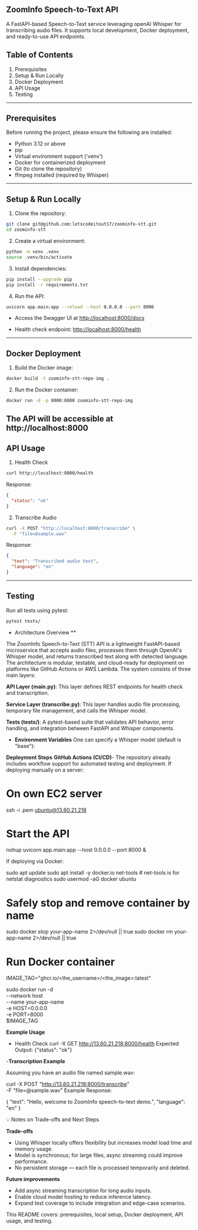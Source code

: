 ## ZoomInfo Speech-to-Text API

A FastAPI-based Speech-to-Text service leveraging openAI Whisper for transcribing audio files. It supports local development, Docker deployment, and ready-to-use API endpoints.

## Table of Contents

1. Prerequisites
2. Setup & Run Locally
3. Docker Deployment
4. API Usage
5. Testing 
---

## Prerequisites

Before running the project, please ensure the following are installed:

* Python 3.12 or above
* pip
* Virtual environment support ('venv')
* Docker for containerized deployment
* Git (to clone the repository)
* ffmpeg installed (required by Whisper)

---

## Setup & Run Locally

1. Clone the repository:

```bash
git clone git@github.com:letscodeitout17/zoominfo-stt.git
cd zoominfo-stt
```
2. Create a virtual environment:

```bash
python -m venv .venv
source .venv/bin/activate 
```

3. Install dependencies:

```bash
pip install --upgrade pip
pip install -r requirements.txt
```

4. Run the API:

```bash
uvicorn app.main:app --reload --host 0.0.0.0 --port 8000
```
- Access the Swagger UI at [http://localhost:8000/docs](http://13.60.21.218:8000/docs)

- Health check endpoint: [http://localhost:8000/health](http://13.60.21.218:8000/health)
---

## Docker Deployment

1. Build the Docker image:

```bash
docker build -t zoominfo-stt-repo-img .
```

2. Run the Docker container:

```bash
docker run -d -p 8000:8000 zoominfo-stt-repo-img
```
The API will be accessible at http://localhost:8000
---

## API Usage

1. Health Check

```bash
curl http://localhost:8000/health
```

Response:

```json
{
  "status": "ok"
}
```

2. Transcribe Audio

```bash
curl -X POST "http://localhost:8000/transcribe" \
  -F "file=@sample.wav"
```

Response:

```json
{
  "text": "Transcribed audio text",
  "language": "en"
}
```
---

## Testing

Run all tests using pytest:

```bash
pytest tests/
```

* Architecture Overview **

The ZoomInfo Speech-to-Text (STT) API is a lightweight FastAPI-based microservice that accepts audio files, processes them through OpenAI's Whisper model, and returns transcribed text along with detected language. The architecture is modular, testable, and cloud-ready for deployment on platforms like GitHub Actions or AWS Lambda. The system consists of three main layers:

**API Layer (main.py)**: This layer defines REST endpoints for health check and transcription.

**Service Layer (transcribe.py)**: This layer handles audio file processing, temporary file management, and calls the Whisper model.

**Tests (tests/)**: A pytest-based suite that validates API behavior, error handling, and integration between FastAPI and Whisper components.

- **Environment Variables**
 One can specify a Whisper model (default is "base"):

**Deployment Steps**
**GitHub Actions (CI/CD)**-
The repository already includes workflow support for automated testing and deployment.
If deploying manually on a server:

# On own EC2 server
ssh -i <path to the key>.pem ubuntu@13.60.21.218 

# Start the API
nohup uvicorn app.main:app --host 0.0.0.0 --port 8000 &

If deploying via Docker:

sudo apt update
sudo apt install -y docker.io net-tools # net-tools is for netstat diagnostics
sudo usermod -aG docker ubuntu        

# Safely stop and remove container by name
sudo docker stop your-app-name 2>/dev/null || true
sudo docker rm your-app-name 2>/dev/null || true

# Run Docker container
IMAGE_TAG="ghcr.io/<the_username>/<the_image>:latest"

sudo docker run -d \
    --network host \
    --name your-app-name \
    -e HOST=0.0.0.0 \
    -e PORT=8000 \
    $IMAGE_TAG

**Example Usage**
- Health Check
curl -X GET http://13.60.21.218:8000/health
Expected Output:
{"status": "ok"}

-**Transcription Example**

Assuming you have an audio file named sample.wav:

curl -X POST "http://13.60.21.218:8000/transcribe" \
  -F "file=@sample.wav"
Example Response:

{
  "text": "Hello, welcome to ZoomInfo speech-to-text demo.",
  "language": "en"
}

💡 Notes on Trade-offs and Next Steps

**Trade-offs**

- Using Whisper locally offers flexibility but increases model load time and memory usage.
- Model is synchronous; for large files, async streaming could improve performance.
- No persistent storage — each file is processed temporarily and deleted.

**Future improvements**

- Add async streaming transcription for long audio inputs.
- Enable cloud model hosting to reduce inference latency.
- Expand test coverage to include integration and edge-case scenarios.

This README covers: prerequisites, local setup, Docker deployment, API usage, and testing.
